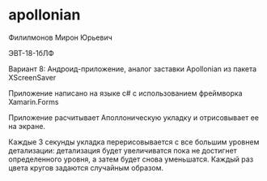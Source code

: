 # apollonian

Филилмонов Мирон Юрьевич

ЭВТ-18-1бЛФ

Вариант 8: Андроид-приложение, аналог заставки Apollonian из пакета XScreenSaver

Приложение написано на языке c# с использованием фреймворка Xamarin.Forms

Приложение расчитывает Аполлоническую укладку и отрисовывает ее на экране.

Каждые 3 секунды укладка перерисовывается с все большим уровнем детализации: детализация будет увеличиватся пока не достигнет определенного уровня, а затем будет снова уменьшатся. Каждый раз цвета кругов задаются случайным образом.
